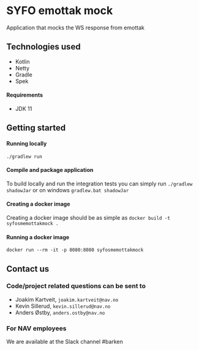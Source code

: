 #  SYFO emottak mock
Application that mocks the WS response from emottak

## Technologies used
* Kotlin
* Netty
* Gradle
* Spek


#### Requirements

* JDK 11

## Getting started
#### Running locally
`./gradlew run`


#### Compile and package application
To build locally and run the integration tests you can simply run `./gradlew shadowJar` or on windows 
`gradlew.bat shadowJar`

#### Creating a docker image
Creating a docker image should be as simple as `docker build -t syfosmemottakmock .`

#### Running a docker image
`docker run --rm -it -p 8080:8080 syfosmemottakmock`

## Contact us
### Code/project related questions can be sent to
* Joakim Kartveit, `joakim.kartveit@nav.no`
* Kevin Sillerud, `kevin.sillerud@nav.no`
* Anders Østby, `anders.ostby@nav.no`


### For NAV employees
We are available at the Slack channel #barken
